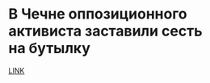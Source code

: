 # В Чечне оппозиционного активиста заставили сесть на бутылку



[LINK](https://varlamov.ru/4019309.html)
